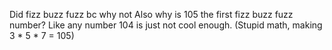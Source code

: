 Did fizz buzz fuzz bc why not
Also why is 105 the first fizz buzz fuzz number? Like any number 104 is just not cool enough.
(Stupid math, making 3 * 5 * 7 = 105)
